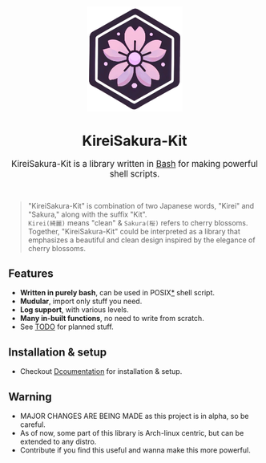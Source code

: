 <p align="center">
    <img src="Assets/icon.png" width="190px">
    <h1 align="center">KireiSakura-Kit</h1>
</p>

<p align="center">
    <big>KireiSakura-Kit is a library written in <a href="https://www.gnu.org/software/bash">Bash</a> for making powerful shell scripts.</big>
</p>
<br>

> "KireiSakura-Kit" is combination of two Japanese words, "Kirei" and "Sakura," along with the suffix "Kit".</br>
> `Kirei(綺麗)` means "clean" & `Sakura(桜)` refers to cherry blossoms. Together, "KireiSakura-Kit" could be interpreted as a library that emphasizes a beautiful and clean design inspired by the elegance of cherry blossoms.

## Features

- **Written in purely bash**, can be used in POSIX[*][sprtd_shl] shell script.
- **Mudular**, import only stuff you need.
- **Log support**, with various levels.
- **Many in-built functions**, no need to write from scratch.
- See [TODO][todo] for planned stuff.
<!-- - Various **UI elements**. -->


## Installation & setup

- Checkout [Dcoumentation](https://soymadip.github.io/KireiSakura-Kit) for installation & setup.


## Warning

- MAJOR CHANGES ARE BEING MADE as this project is in alpha, so be careful.
- As of now, some part of this library is Arch-linux centric, but can be extended to any distro.
- Contribute if you find this useful and wanna make this more powerful.



<!---------------- links --------------->
[sprtd_shl]: https://soymadip.github.io/KireiSakura-Kit/faq.html#1._Which_shells_are_Supported?_0
[todo]:      https://soymadip.github.io/KireiSakura-Kit/todo.html
